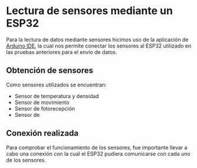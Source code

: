 
# Lectura de sensores mediante un ESP32

Para la lectura de datos mediante sensores hicimos uso de la aplicación de [Arduino IDE](https://www.arduino.cc/en/software/), la cual nos permite conectar los sensores al ESP32 utilizado en las pruebas anteriores para el envío de datos. 

## Obtención de sensores

Como sensores utilizados se encuentran:

- Sensor de temperatura y densidad
- Sensor de movimiento
- Sensor de fotorecepción
- Sensor de 

## Conexión realizada

Para comprobar el funcionamiento de los sensores, fue importante llevar a cabo una conexión con la cual el ESP32 pudiera comunicarse con cada uno de los sensores.
